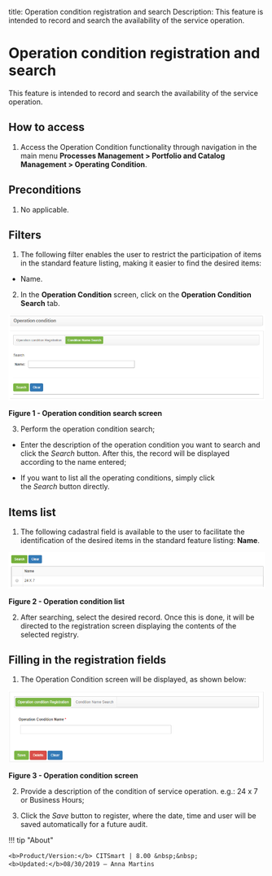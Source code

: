 title: Operation condition registration and search
Description: This feature is intended to record and search the availability of the service operation.

# Operation condition registration and search

This feature is intended to record and search the availability of the service
operation.

How to access
-------------

1.  Access the Operation Condition functionality through navigation in the main
    menu **Processes Management > Portfolio and Catalog Management > Operating
    Condition**.

Preconditions
-------------

1.  No applicable.

Filters
-------

1.  The following filter enables the user to restrict the participation of items
    in the standard feature listing, making it easier to find the desired items:

-   Name.

2.  In the **Operation Condition** screen, click on the **Operation Condition
    Search** tab.

   ![figure](images/condition-1.png)
   
   **Figure 1 - Operation condition search screen**

3.  Perform the operation condition search;

-   Enter the description of the operation condition you want to search and
    click the *Search* button. After this, the record will be displayed
    according to the name entered;

-   If you want to list all the operating conditions, simply click
    the *Search* button directly.

Items list
----------

1.  The following cadastral field is available to the user to facilitate the
    identification of the desired items in the standard feature
    listing: **Name**.

   ![figure](images/condition-2.png)
   
   **Figure 2 - Operation condition list**

2.  After searching, select the desired record. Once this is done, it will be
    directed to the registration screen displaying the contents of the selected
    registry.

Filling in the registration fields
----------------------------------

1.  The Operation Condition screen will be displayed, as shown below:

   ![figure](images/condition-3.png)
   
   **Figure 3 - Operation condition screen**

2.  Provide a description of the condition of service operation. e.g.: 24 x 7 or
    Business Hours;

3.  Click the *Save* button to register, where the date, time and user will be
    saved automatically for a future audit.


!!! tip "About"

    <b>Product/Version:</b> CITSmart | 8.00 &nbsp;&nbsp;
    <b>Updated:</b>08/30/2019 – Anna Martins
